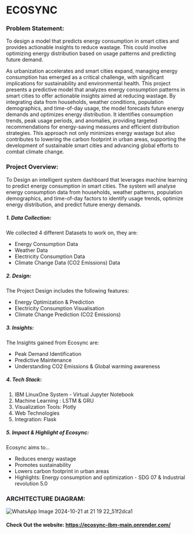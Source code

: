# ECOSYNC

### Problem Statement:
To design a model that predicts energy consumption in smart cities and provides actionable insights to reduce wastage. This could involve optimizing energy distribution based on usage  patterns and predicting future demand.

As urbanization accelerates and smart cities expand, managing energy consumption has emerged as a critical challenge, with significant implications for sustainability and environmental health.
This project presents a predictive model that analyzes energy consumption patterns in smart cities to offer actionable insights aimed at reducing wastage. By integrating data from households, weather conditions, population demographics, and time-of-day usage, the model forecasts future energy demands and optimizes energy distribution.
It identifies consumption trends, peak usage periods, and anomalies, providing targeted recommendations for energy-saving measures and efficient distribution strategies. This approach not only minimizes energy wastage but also contributes to lowering the carbon footprint in urban areas, supporting the development of sustainable smart cities and advancing global efforts to combat climate change.

### Project Overview:

To Design an intelligent system dashboard that leverages machine learning to predict energy consumption in smart cities. The system will analyse energy consumption data from households, weather patterns, population demographics, and time-of-day factors to identify usage trends, optimize energy distribution, and predict future energy demands.

##### 1. Data Collection:
We collected 4 different Datasets to work on, they are:
- Energy Consumption Data
- Weather Data
- Electricity Consumption Data
- Climate Change Data (CO2 Emissions) Data

##### 2. Design:
The Project Design includes the following features:
- Energy Optimization & Prediction
- Electricity Consumption Visualisation
- Climate Change  Prediction (CO2 Emissions)

##### 3. Insights:
The Insights gained from Ecosync are:
- Peak Demand Identification 
- Predictive Maintenance
- Understanding CO2 Emissions & Global warming awareness 

##### 4. Tech Stack:
1. IBM LinuxOne System - Virtual Jupyter Notebook
2. Machine Learning  : LSTM & GRU
3. Visualization Tools: Plotly
4. Web Technologies
5. Integration: Flask

##### 5. Impact & Highlight of Ecosync:
Ecosync aims to...
- Reduces energy wastage
- Promotes sustainability
- Lowers carbon footprint in urban areas
- Highlights: Energy consumption and optimization - SDG 07 & Industrial revolution 5.0
  

### ARCHITECTURE DIAGRAM:

![WhatsApp Image 2024-10-21 at 21 19 22_51f2dca1](https://github.com/user-attachments/assets/11760696-c908-44dc-8799-ee56c6d5ae07)

#### Check Out the website: https://ecosync-ibm-main.onrender.com/


